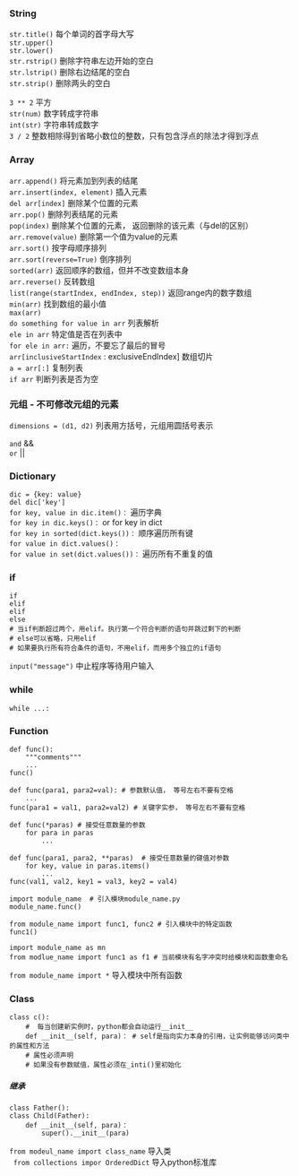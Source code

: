 
### String     
```str.title()``` 每个单词的首字母大写     
```str.upper()```     
```str.lower()```     
```str.rstrip()``` 删除字符串左边开始的空白     
```str.lstrip()``` 删除右边结尾的空白     
```str.strip()``` 删除两头的空白     
     
```3 ** 2``` 平方     
```str(num)``` 数字转成字符串     
```int(str)``` 字符串转成数字     
```3 / 2``` 整数相除得到省略小数位的整数，只有包含浮点的除法才得到浮点     

### Array     
```arr.append()``` 将元素加到列表的结尾     
```arr.insert(index, element)``` 插入元素     
```del arr[index]``` 删除某个位置的元素     
```arr.pop()``` 删除列表结尾的元素     
```pop(index)``` 删除某个位置的元素， 返回删除的该元素（与del的区别）     
```arr.remove(value)``` 删除第一个值为value的元素     
```arr.sort()``` 按字母顺序排列     
```arr.sort(reverse=True)``` 倒序排列     
```sorted(arr)``` 返回顺序的数组，但并不改变数组本身     
```arr.reverse()``` 反转数组     
```list(range(startIndex, endIndex, step))``` 返回range内的数字数组     
```min(arr)``` 找到数组的最小值     
```max(arr)```     
```do something for value in arr``` 列表解析     
```ele in arr``` 特定值是否在列表中     
```for ele in arr:``` 遍历，不要忘了最后的冒号     
```arr[inclusiveStartIndex``` : exclusiveEndIndex] 数组切片     
```a = arr[:]``` 复制列表     
```if arr``` 判断列表是否为空     

### 元组 - 不可修改元组的元素     
```dimensions = (d1, d2)``` 列表用方括号，元组用圆括号表示     

```and``` &&     
```or``` ||     

### Dictionary     
```dic = {key: value}```     
```del dic['key']```     
```for key, value in dic.item()：``` 遍历字典     
```for key in dic.keys()：```  or  for key in dict     
```for key in sorted(dict.keys())：```  顺序遍历所有键     
```for value in dict.values()：```     
```for value in set(dict.values())：``` 遍历所有不重复的值     

### if
```
if
elif 
elif 
else   
# 当if判断超过两个，用elif。执行第一个符合判断的语句并跳过剩下的判断     
# else可以省略，只用elif     
# 如果要执行所有符合条件的语句，不用elif，而用多个独立的if语句     
```

```input("message")``` 中止程序等待用户输入    
### while     
```while ...:```     

### Function     
```
def func():     
	"""comments"""    
	...
func()     
```     
```
def func(para1, para2=val): # 参数默认值， 等号左右不要有空格  
	...     
func(para1 = val1, para2=val2) # 关键字实参， 等号左右不要有空格        
```     
```   
def func(*paras) # 接受任意数量的参数
	for para in paras
		...
```   
``` 
def func(para1, para2, **paras)  # 接受任意数量的键值对参数
	for key, value in paras.items()  
		...  
func(val1, val2, key1 = val3, key2 = val4)  
```  
```   
import module_name  # 引入模块module_name.py
module_name.func()  
```  
```    
from module_name import func1, func2 # 引入模块中的特定函数   
func1() 
```
``` 
import module_name as mn
from modlue_name import func1 as f1 # 当前模块有名字冲突时给模块和函数重命名   
```
``` from module_name import * ``` 导入模块中所有函数   

### Class   
```
class c():
	#  每当创建新实例时，python都会自动运行__init__   
	def __init__(self, para)： # self是指向实力本身的引用，让实例能够访问类中的属性和方法
	# 属性必须声明
	# 如果没有参数赋值，属性必须在_inti()里初始化     
```
##### 继承   
```   
class Father():
class Child(Father):  
	def __init__(self, para)： 
		super().__init__(para)
```   
``` from modeul_name import class_name ``` 导入类    
``` from collections impor OrderedDict``` 导入python标准库    




